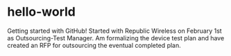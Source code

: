 # hello-world
Getting started with GitHub!
Started with Republic Wireless on February 1st as Outsourcing-Test Manager.
Am formalizing the device test plan and have created an RFP for outsourcing the eventual completed plan.
